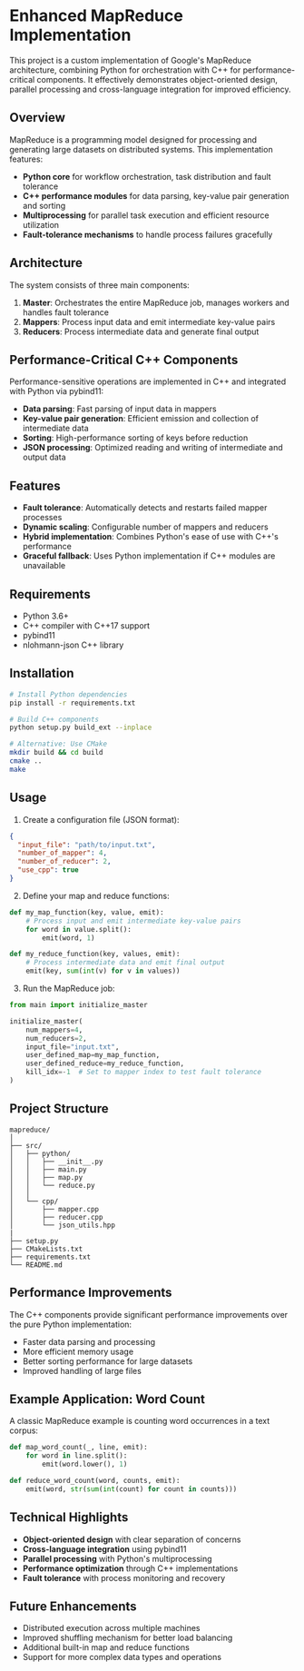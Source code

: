 # Enhanced MapReduce Implementation

This project is a custom implementation of Google's MapReduce architecture, combining Python for orchestration with C++ for performance-critical components. It effectively demonstrates object-oriented design, parallel processing and cross-language integration for improved efficiency.

## Overview

MapReduce is a programming model designed for processing and generating large datasets on distributed systems. This implementation features:

- **Python core** for workflow orchestration, task distribution and fault tolerance
- **C++ performance modules** for data parsing, key-value pair generation and sorting
- **Multiprocessing** for parallel task execution and efficient resource utilization
- **Fault-tolerance mechanisms** to handle process failures gracefully

## Architecture

The system consists of three main components:

1. **Master**: Orchestrates the entire MapReduce job, manages workers and handles fault tolerance
2. **Mappers**: Process input data and emit intermediate key-value pairs
3. **Reducers**: Process intermediate data and generate final output

## Performance-Critical C++ Components

Performance-sensitive operations are implemented in C++ and integrated with Python via pybind11:

- **Data parsing**: Fast parsing of input data in mappers
- **Key-value pair generation**: Efficient emission and collection of intermediate data
- **Sorting**: High-performance sorting of keys before reduction
- **JSON processing**: Optimized reading and writing of intermediate and output data

## Features

- **Fault tolerance**: Automatically detects and restarts failed mapper processes
- **Dynamic scaling**: Configurable number of mappers and reducers
- **Hybrid implementation**: Combines Python's ease of use with C++'s performance
- **Graceful fallback**: Uses Python implementation if C++ modules are unavailable

## Requirements

- Python 3.6+
- C++ compiler with C++17 support
- pybind11
- nlohmann-json C++ library

## Installation

```bash
# Install Python dependencies
pip install -r requirements.txt

# Build C++ components
python setup.py build_ext --inplace

# Alternative: Use CMake
mkdir build && cd build
cmake ..
make
```

## Usage

1. Create a configuration file (JSON format):

```json
{
  "input_file": "path/to/input.txt",
  "number_of_mapper": 4,
  "number_of_reducer": 2,
  "use_cpp": true
}
```

2. Define your map and reduce functions:

```python
def my_map_function(key, value, emit):
    # Process input and emit intermediate key-value pairs
    for word in value.split():
        emit(word, 1)

def my_reduce_function(key, values, emit):
    # Process intermediate data and emit final output
    emit(key, sum(int(v) for v in values))
```

3. Run the MapReduce job:

```python
from main import initialize_master

initialize_master(
    num_mappers=4,
    num_reducers=2,
    input_file="input.txt",
    user_defined_map=my_map_function,
    user_defined_reduce=my_reduce_function,
    kill_idx=-1  # Set to mapper index to test fault tolerance
)
```

## Project Structure

```
mapreduce/
│
├── src/
│   ├── python/
│   │   ├── __init__.py
│   │   ├── main.py
│   │   ├── map.py
│   │   └── reduce.py
│   │
│   └── cpp/
│       ├── mapper.cpp
│       ├── reducer.cpp
│       └── json_utils.hpp
|
├── setup.py
├── CMakeLists.txt
├── requirements.txt
└── README.md
```

## Performance Improvements

The C++ components provide significant performance improvements over the pure Python implementation:

- Faster data parsing and processing 
- More efficient memory usage
- Better sorting performance for large datasets
- Improved handling of large files

## Example Application: Word Count

A classic MapReduce example is counting word occurrences in a text corpus:

```python
def map_word_count(_, line, emit):
    for word in line.split():
        emit(word.lower(), 1)

def reduce_word_count(word, counts, emit):
    emit(word, str(sum(int(count) for count in counts)))
```

## Technical Highlights

- **Object-oriented design** with clear separation of concerns
- **Cross-language integration** using pybind11
- **Parallel processing** with Python's multiprocessing
- **Performance optimization** through C++ implementations
- **Fault tolerance** with process monitoring and recovery

## Future Enhancements

- Distributed execution across multiple machines
- Improved shuffling mechanism for better load balancing
- Additional built-in map and reduce functions
- Support for more complex data types and operations